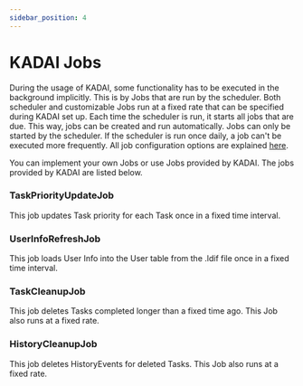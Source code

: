 ```yaml
---
sidebar_position: 4
---
```


# KADAI Jobs

During the usage of KADAI, some functionality has to be executed in the background implicitly.
This is by Jobs that are run by the scheduler.
Both scheduler and customizable Jobs
run at a fixed rate that can be specified during KADAI set up.
Each time the scheduler is run, it starts all jobs that are due.
This way, jobs can be created and run automatically.
Jobs can only be started by the scheduler.
If the scheduler is run once daily, a job can't be executed more frequently.
All job configuration options are explained [here](../configuration/kadaiJobs.md).

You can implement your own Jobs or use Jobs provided by KADAI. The jobs provided by KADAI are listed
below.

### TaskPriorityUpdateJob

This job updates Task priority for each Task once in a fixed time interval.

### UserInfoRefreshJob

This job loads User Info into the User table from the .ldif file once in a fixed time interval.

### TaskCleanupJob

This job deletes Tasks completed longer than a fixed time ago. This Job also runs at a fixed rate.

### HistoryCleanupJob

This job deletes HistoryEvents for deleted Tasks. This Job also runs at a fixed rate.
